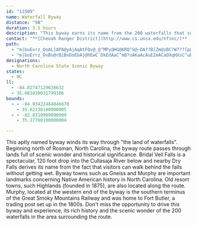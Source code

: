 ```yaml
---
id: "11509"
name: Waterfall Byway
distance: "98"
duration: 3.5 hours
description: "This byway earns its name from the 200 waterfalls that surround the route. In fact, the County in which the route begins, is known as the 'Land of Waterfalls' for the many waterfalls and trout streams in the area."
contact: "**[Cheoah Ranger District](http://www.cs.unca.edu/nfsnc/)**  \n 828-479-6431  \n\n"
path:
  - "m|buEvrz_OoAL}APA@yAjAqAtFQv@_@^MPy@HG@KRQ^k@~DA??B[Zm@zBC?W???[p@_@t@YPITeA`@KDc@t@c@HI@GF}AjB_@JgAbAEBGB{@T"
  - "m|buErrz_OvBu@rBiBvDoEbA}@hEwC`DkEdAaC^mB?uAKaAcAuEImACaOXqHXsC^uB~AgGfCyFt@aCp@kCFu@Aq@]gAeAy@aGwBoBeA}Cc@oAk@}AeAuAwAsAiB}AaD_@kBOyCRyKCiFSaJAgNIgCUgBiA}CgAyAsAsAkDoCi@eAm@aEk@mJCaBHcCT}ArAiExDiIvEiLd@yAjEaP|EoMj@qC`BiNpLoc@jAkD`AyBnEoH`C}C|EmEdBmArB{@l@OnCU~A?lDl@pGrBrDJzKyArDs@vBw@dAg@lA}@tAiAr@y@hC_EnBsFl@gERsCF_BAgD}Eot@?aEH_BZeCdAgD|CgGvPk^n@eBn@mCt@aETyC?mLuAexAHaGNkBb@{CjAkEvCiFrBeCnVuQ`BmBz@gBx@cCT_CBgBI{A{@gEs@qBaKiVcAcDyC{OqDmTe@uEIsBC{BLwEXiCrByLfGeZpA{D`AeBdBeBnAy@v@Y|C}@jOwCbDeA|BeA~AeAhBaBvCmD~a@mj@fZea@bBgCdA}BbAsCn@uCbA_HTsFCiEUsEqOmmCy@yK}@kPe@sF@uM^_EzC{QXaHCgNHwQE}UFaIKaKs@uJ[eByCoJaYiw@s@yCu@mFi@cJCkARuP^oKJyAhAqI`BkGtAmHx@_H~@qeBb@}R~A}YnAcQfBaP`Kuu@bEeYvFkb@lAuGrEaTnDuMrL{[xAwFt@mFhAqM|Ash@dAyMlCkQxDmP|GsWfCuNh@aMCsFe@oIwJms@yBwQgA}NQsJDiUIcNs@{OsBoOiDoUmE}VuAgKoF}YeAcFiAkEyS}s@eKq\\oCgM_AeHY}FDaPb@uMWsDuEiQs@kDy@}Gu@uTi@iE{CmV{@uEyBuGcBeBqD_BiFJ{KrDcCbBoAnA}@nA_BxDc@zCE|DUhGm@lCeB|Bs@f@_AV}BRgBMiA_@_C_BiBeB_BkAwCyAwHsBiCMiBDq@RyAJy@f@{B~AgBxBeBxDYlBIrBxAtNLxCM~AiA`CoAlAaD`BuBh@gHfCyBtAmAxA}BvFkA|Ec@bDy@bDiAdD}BjDyE`DiDf@aFAcG_C]m@kGwGyHkMqLmT{C{GkBiFc@yBOsAC_C\\qE^oBnFyMb@iBr@sGE{QTmDl@gCv@aBfCsDxN{JlC_CxCwDhCcErA_D^_BH_BO{C_@qB]kAu@}AcBkC_ByA}M{JeCgC_AyAiBeEWy@}GkZsBgI{@uBmCeFmBsCmCyCoTmOmFwE{FsGoPcVmJgLyDyDkVqSiBmBeAyAcAsBm@eBi@_DQsDD_DtAkNVkDDeCIgBc@mBy@gBkBsBaCeA{AQwWjAgCMy@ScBy@yHsFmBk@mBSiBDuMfAiDQyCaA_QuMcBkAy@YsBa@oBK}QXcBSoBk@u@_@mB_By@aA}AmCoBqEgC}EiAcD{A{Gq@gB}KoTgAsA{@s@gBs@eOgBeAWoBs@}AkAyBkC}AiCsBsE_@sAYeBAmBFmAjDmNp@_DViB?sB_@eBq@eBKaAOyCB}A`@mFViAdAeC|@aDDcAOaBi@sCoAeF}AqDcBkBy@yC[mD?mBN_EOaCc@yCo@}BgAiBqA_AwBe@wBKqBY}BaAmBiAeA{Aw@aCQkCIiJMmEQeDm@uFs@sEuCgL}@yEk@iE_@eFOmG?{BJ_ElAeVFaIE}G[{HYaDy@oHUs@s@iEyCwKeEoKob@cx@cJsPgDcE_EiDySkLaEyCsDyD}AyBoCaFiAmCqB{FeBqHcDiOk\\cyAmIc`@iAaGs@qGUkEGuJVsGxE__ALmF?kEScEe@_GaH{e@cBsPc@sHe@wNScQ?yEHaKXgM~@iR|@qLrBgQx@yFjDkS|@eINuGEeDUgEc@mD_BaHyAaEcBkDaBaCePoS_EgGwEaJsDaJmD{Gs@cAyAwAwFwDu@qLg@qDuA_FmGuMy@aD_@yDYiIDsFXkDx@uDvDyK|EcL~AmChBmB|A_AtLyEhBgAtBeBlEmEnIaK|D{FxAaDt@iDTaCHeC}@e}@R{DbAaEfDqHrDgHlDiF~AyAxByApF{BdBe@rDk@zFQhCJbCj@~Ax@fEhDrBnArCt@fCDrBSdAYbBy@rAeAtDgEjHeL`H}L`JoObCsEvDaLvLeb@b@oD?mCI_CoBaSYaGCyFN}Bh@qCx@yBbA{A~@eApGyEzA{A|A}BtHaOhBuBrC_BrBm@tAM~BFnGl@dE?jERhEUxBo@f@BpAf@b@?rBa@x@Il@JrGfCj@J\\GRYN_ACg@Uq@oA_BIY@s@X]v@AdAd@n@f@~@`Bf@HhCsAX]Nu@DqCHU^_@xAc@hAm@d@GjDUnBPj@AzC_AhFgCX]R{ANi@nAmAn@sAl@g@dB_Gd@s@Ha@Aq@WaAIqAkAyEUsAn@mB?SO_AHwATe@dCiAvA_BzAw@LU?}@Hk@hBoCbBaE~CsC|BsCh@]~@Dr@PrA~@pIhIzAdDXRhDl@zBDbE\\rBf@bCfArBd@j@l@|@vBTRr@Jn@KbAm@nAiBh@{AbCoOSeEB_Ad@iCn@eA\\YdAa@~KqA~@SnAm@t@Cv@LtCGnIxCnCd@bEzEbA~@r@^hB^|An@^b@Pl@OrBDp@Vj@tB`CrALfBYdAPrBl@|ALnG[`ADxBf@hCnBxAd@ZAVKd@gAReBt@kAHsAtAyChAiE|BwA|A[TQx@y@|@_BbDiBDOHk@M}@iBoA[s@YiDo@gD@e@Vo@vGuElGaF`@E|ARb@MZ_@Ls@I_AO]cCcCSe@[{EPk@NKh@GjCF~A~@XDd@YN_@?_AYgCHq@j@gA`CeCJg@AScA_COk@EqAd@_B^a@x@_@R_@JmFEuBHwA|CmH^uCt@mCJyAb@kAnAsB\\[rBeAxAiA~@}@Rq@Ds@IyAsAsGBm@Tq@lCqA~CSp@SdBaAhBQ|A_@bCJnBKlAb@n@@lFGZUR]Ew@i@_A_@_@iCmAkDuD{A_@s@_B_@O_AB_@MW_@E_@HeB_@w@o@[m@Cu@U_AFYMG_@BwAEg@Om@oAmBYeBCs@h@mBCk@_@mBEyADYXe@h@Yx@KxDPjCy@xCe@|Ay@zCy@V]Pi@FyHz@mKb@uAvEeF`JgO~@a@zImAt@_@bAcAh@iA^eBHsAG_AUwAiAiEsCaHUeAI{ARwAN[rCeE?cAc@mAEu@dAmF^i@\\MzNaAd@Eh@Yb@w@NaAKkEDaBh@yAbBeDn@m@rDUxAc@~CgCb@k@^aAxAaGnK_b@kEkBsBEsBJsItAmE\\}@d@{@jAi@LkOs@q@RsDhDuE|Cs@RgAM_Bk@iAaAeAqA}@aDiAyBYcAE{@HgA~BaIN_BA_AcAmFs@gLYm@o@c@o@OgDQu@YmDaEi@_@uBKkEFgH|BeRxB_^lA_BSqCqA}ImAu@]c@u@E}@Hs@dAmBDe@Eu@sBgEeCkDsBsEOmAMmFOw@Ya@uBaB]e@Y}@KaAy@wXZyDQ{As@qAyCkDsAy@iAa@o@k@S_@Os@m@oFQuHTyC^w@pCgBh@sAd@wBhBeMHwAM_Aq@gA}CsBmBy@y@y@e@kBiAgLi@eBgAgAuSqOiAqBo@oBUqAIqCXgClKaj@?y@Uy@_@Qi@?uPlHSd@oB~BYp@m@f@eA^]l@e@d@o@Fi@Ko@HsAf@oA|@_@F_AMkDwByAUe@HoAbA}@nAuBpBaErAeABm@UyD{CcCKqGv@wAE{@YsDyGmBaBu@WmCAu@q@i@QsA?o@[Wk@BaARqA^y@`@BjCyBZo@Li@DeAi@uGTwB_@a@Uw@M_Au@oLHuEUw@c@_@gCeA[g@Os@?m@TeArAyBjAyAf@KvDFt@Tn@?l@k@ZkAEuJNeCb@{AnB{DjA}DzAuKIs@Wa@[QgCY[_@U_AgAiT[gBc@aENyArBqL?a@O_AsAsCwYy_@iBaEY_FoCy}@m@oNk@kEwGoQXz@gYeu@gC{FyDgKqBmEk@s@}EeBs@e@sA{AoAmCm@qBAq@r@sCI_CXmBIaAO_@qBuBOk@Be@j@_A?k@a@u@qL_H{BmCeA{BqNym@c@eDCyAHgBNgAr@eC`JoOxDuCn@oApGcQtHeRhAeBfHsFh@k@^s@^aCT_DDkCAuAs@{J?k@NaAr@cAtAaAfTiKtAwAHs@i@{LuAeFO{BDmBX_Bh@aBbDsEJ_@r@oMN}@bBiEz@sB^i@\\Ob@?zA`@f@GhDyBdAgAhAqCfA{DhByQCaCUoB_@oAkHuL_@aA?a@Hc@bAmCZsC?sAQy@mAkCIuA?_DKmA}AuHi@y@Sq@eBsBmFwDo@s@qCmGiAuAuBm@mB`@u@GYWi@_AU_AWoAE_AHq@z@mBKwBBaANg@^e@XM~B]XSTeAOmAOS_@EKDqA~Ae@L_@MOs@r@yCh@eA~Aw@Ta@l@kCh@aGNk@jAoBpCqDx@sA^yAT}CUkD_@wPNqANe@dAaBb@]|FaDxAmAn@mA|@sDT_@pHyG^_@Xs@?m@_@_Ai@_@mDwAw@g@aKoMoFoOYeB?mAHeAtB{EtIwZnA{BbDeBt@eAnJmSnCeHX}DEiC_@eBwGgQ_BmHYuD]{Ly@uQ_CwN_@{H?qCJ{DN}Al@mD~@oEl@eBrE{JhAsAtAk@v@MbEIZGRSD]BiC_@_A{CgCuAeByAmAcRkGuBi@uDk@_GsAyAk@kIaGgEsFkAaC]qBNmC?yB_A{Gi@aBi@q@_DmA_@iAc@iBo@c@cBa@sDmCOW]mAAa@V_CGyA}AeGc@eAo@MeARc@AeA_AYSYCwFHUq@d@qAB]]qBBe@d@YxA_@x@g@~@iAlB{C?mFT_@vB?bASnAmAhB_CN_@?s@c@mA?k@R_@hDg@TWW{@qBkBk@G}BLc@QOg@ReAtAsBNq@q@yCa@mA[m@[KqAPa@MmA}BmDoD_AyAc@Se@cBIoB|CeGfFkM|Juc@lB{@lHsGh@eAv@iCN_B{ImEgEcAgE}AY_A{BgDw@TuBRy@a@o@_A]yD[uAq@i@kBa@Yk@?m@Xw@DyAI_A_@i@[}@s@s@o@kAg@uBQkCMqTQgAo@w@s@[_AKm@F}Eg@}EK_CW_@o@}AsG_@s@}@k@uBk@c@e@Si@a@eFy@{FcDiMCi@N_AtAuELs@?sJJ{AxAmFlCaIRgBEiAS{@s@mA_Aq@gFgCoAeAs@aAUcCH}HcBqFoBsDYaBCkALgAv@sDp@kBt@aArDuB~@eAl@yAHs@G_AOcAYu@cFaG_AwBc@_BYyBEcA?}FKaBuHsXcB_Ha@mCi@gGIsERiLn@}HOsCo@cDOk@i@gAi@e@wB_AyDk@m@SeAs@iAsA_Bc@e@kFi@uB{AkCmDsDoCsBwDcCiDiDqBcCeAaCYuBEk@"
designations:
  - North Carolina State Scenic Byway
states:
  - NC
ll:
  - -84.02747129638632
  - 35.081830031799186
bounds:
  - - -84.03422484046678
    - 35.02238100000005
  - - -82.8310909090909
    - 35.17760100000004

---
```


<p>This aptly named byway winds its way through "the land of waterfalls".  Beginning north of Rosman, North Carolina, the byway route passes through lands full of scenic wonder and historical significance.  Bridal Veil Falls is a spectacular, 120 foot drop into the Cullasaja River below and nearby Dry Falls derives its name from the fact that visitors can walk behind the falls without getting wet.  Byway towns such as Gneiss and Murphy are important landmarks concerning Native American history in North Carolina.  Old resort towns, such Highlands (founded in 1875), are also located along the route.  Murphy, located at the western end of the byway is the southern terminus of the Great Smoky Mountains Railway and was home to Fort Butler, a trading post set up in the 1800s.  Don't miss the opportunity to drive this byway and experience, its rich history and the scenic wonder of the 200 waterfalls in the area surrounding the route.</p>
